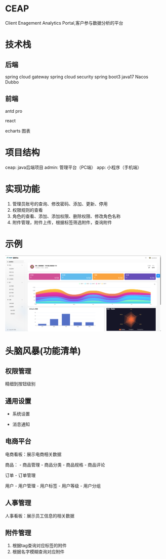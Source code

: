 # CEAP

Client Enagement Analytics Portal,客户参与数据分析的平台


# 技术栈

## 后端

spring cloud gateway
spring cloud security
spring boot3
java17
Nacos
Dubbo

## 前端

antd pro

react

echarts 图表


# 项目结构

ceap: java后端项目
admin: 管理平台（PC端）
app: 小程序（手机端）

# 实现功能

1. 管理员账号的查询、修改密码、添加、更新、停用
2. 权限规则的查看
3. 角色的查看、添加、添加权限、删除权限、修改角色名称
4. 附件管理，附件上传，根据标签筛选附件，查询附件

# 示例

![admin](images/admin.png)

# 头脑风暴(功能清单)

## 权限管理

精细到按钮级别


## 通用设置

- 系统设置

- 消息通知


## 电商平台

电商看板：展示电商相关数据

商品：
    - 商品管理
    - 商品分类
    - 商品规格
    - 商品评论

订单
    - 订单管理

用户
    - 用户管理
    - 用户标签
    - 用户等级
    - 用户分组


## 人事管理

人事看板：展示员工信息的相关数据

## 附件管理

1. 根据tag查询对应标签的附件
2. 根据名字模糊查询对应附件

